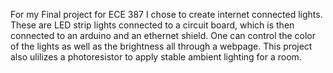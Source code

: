 For my Final project for ECE 387 I chose to create internet connected lights. These are LED strip lights connected to a circuit board,
which is then connected to an arduino and an ethernet shield. One can control the color of the lights as well as the brightness all
through a webpage. This project also ulilizes a photoresistor to apply stable ambient lighting for a room.
